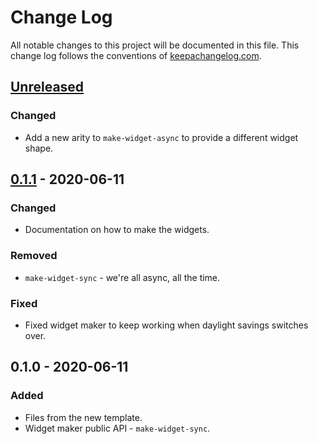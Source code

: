 # Change Log
All notable changes to this project will be documented in this file. This change log follows the conventions of [keepachangelog.com](http://keepachangelog.com/).

## [Unreleased]
### Changed
- Add a new arity to `make-widget-async` to provide a different widget shape.

## [0.1.1] - 2020-06-11
### Changed
- Documentation on how to make the widgets.

### Removed
- `make-widget-sync` - we're all async, all the time.

### Fixed
- Fixed widget maker to keep working when daylight savings switches over.

## 0.1.0 - 2020-06-11
### Added
- Files from the new template.
- Widget maker public API - `make-widget-sync`.

[Unreleased]: https://github.com/your-name/jepsen-dkv/compare/0.1.1...HEAD
[0.1.1]: https://github.com/your-name/jepsen-dkv/compare/0.1.0...0.1.1
